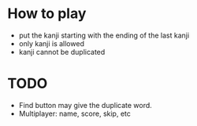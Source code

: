 # How to play

- put the kanji starting with the ending of the last kanji
- only kanji is allowed
- kanji cannot be duplicated

# TODO

- Find button may give the duplicate word.
- Multiplayer: name, score, skip, etc

